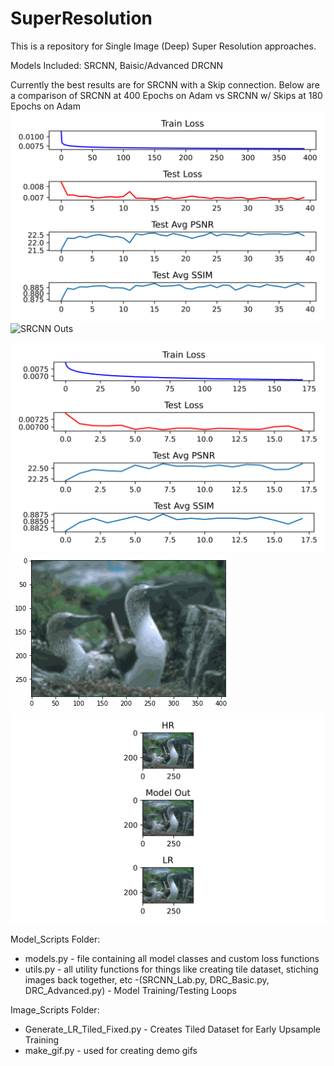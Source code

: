 # SuperResolution

This is a repository for Single Image (Deep) Super Resolution approaches.

Models Included: SRCNN, Baisic/Advanced DRCNN

Currently the best results are for SRCNN with a Skip connection. Below are a comparison of SRCNN at 400 Epochs on Adam vs SRCNN w/ Skips at 180 Epochs on Adam
![SRCNN](/readme_imgs/srcnn_test_metrics.png)
![SRCNN Outs](/readme_imgs/srcnn_gif.gif)

![SRCNN-Skip](/readme_imgs/test_metrics_skip.png)
![SRCNN-Skip Outs](/readme_imgs/skip_test.gif)
![SRCNN-Skip Outs](/readme_imgs/Tile_Test_Skip.png)

Model_Scripts Folder:
- models.py - file containing all model classes and custom loss functions
- utils.py - all utility functions for things like creating tile dataset, stiching images back together, etc
-(SRCNN_Lab.py, DRC_Basic.py, DRC_Advanced.py) - Model Training/Testing Loops

Image_Scripts Folder:
- Generate_LR_Tiled_Fixed.py - Creates Tiled Dataset for Early Upsample Training
- make_gif.py - used for creating demo gifs
